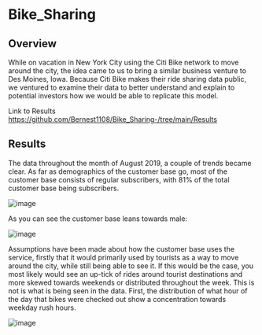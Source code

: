 # Bike_Sharing
## Overview
While on vacation in New York City using the Citi Bike network to move around the city, the idea came to us to bring a similar business venture to Des Moines, Iowa. Because Citi Bike makes their ride sharing data public, we ventured to examine their data to better understand and explain to potential investors how we would be able to  replicate this model.

Link to Results  https://github.com/Bernest1108/Bike_Sharing-/tree/main/Results

## Results
The data throughout the month of August 2019, a couple of trends became clear.
As far as demographics of the customer base go, most of the customer base consists of regular subscribers, with 81% of the total customer base being subscribers.

![image](https://user-images.githubusercontent.com/100445489/171635874-baa62035-926b-4857-b4f1-390faebb9603.png)


As you can see the customer base leans towards male: 

![image](https://user-images.githubusercontent.com/100445489/171636139-0559c6ba-b3d0-45d0-82cf-928806898707.png)

Assumptions have been made about how the customer base uses the service, firstly that it would primarily used by tourists as a way to move around the city, while still being able to see it. If this would be the case, you most likely would see an up-tick of rides around tourist destinations and more skewed towards weekends or distributed throughout the week. This is not is what is being seen in the data. First, the distribution of what hour of the day that bikes were checked out show a concentration towards weekday rush hours.

![image](https://user-images.githubusercontent.com/100445489/171637280-c6ca4f3a-5bdc-479a-bf19-8ceb5a18ae1c.png)



